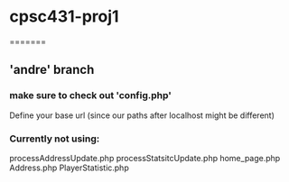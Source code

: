# cpsc431-proj1
=======
## 'andre' branch

### make sure to check out 'config.php'
Define your base url (since our paths after localhost might be different)

### Currently not using:
processAddressUpdate.php
processStatsitcUpdate.php
home_page.php
Address.php
PlayerStatistic.php

